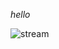 *hello*

![stream](https://user-images.githubusercontent.com/5479829/122859910-6393bb00-d2e2-11eb-88de-4447ad2798bc.png)
